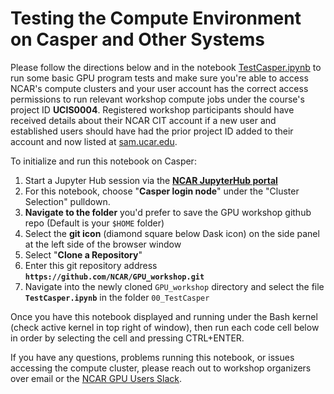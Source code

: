 # Testing the Compute Environment on Casper and Other Systems
Please follow the directions below and in the notebook [TestCasper.ipynb](TestCasper.ipynb) to run some basic GPU program tests and make sure you're able to access NCAR's compute clusters and your user account has the correct access permissions to run relevant workshop compute jobs under the course's project ID **UCIS0004**. Registered workshop participants should have received details about their NCAR CIT account if a new user and established users should have had the prior project ID added to their account and now listed at [sam.ucar.edu](https://sam.ucar.edu).

To initialize and run this notebook on Casper: 
1. Start a Jupyter Hub session via the **[NCAR JupyterHub portal](https://jupyterhub.hpc.ucar.edu/stable/)**
2. For this notebook, choose "**Casper login node**" under the "Cluster Selection" pulldown.
3. **Navigate to the folder** you'd prefer to save the GPU workshop github repo (Default is your `$HOME` folder)
4. Select the **git icon** (diamond square below Dask icon) on the side panel at the left side of the browser window
5. Select "**Clone a Repository**" 
6. Enter this git repository address **`https://github.com/NCAR/GPU_workshop.git`**
7. Navigate into the newly cloned `GPU_workshop` directory and select the file **`TestCasper.ipynb`** in the folder `00_TestCasper`

Once you have this notebook displayed and running under the Bash kernel (check active kernel in top right of window), then run each code cell below in order by selecting the cell and pressing CTRL+ENTER.

If you have any questions, problems running this notebook, or issues accessing the compute cluster, please reach out to workshop organizers over email or the [NCAR GPU Users Slack](https://ncargpuusers.slack.com).
